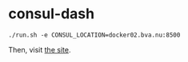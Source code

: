 consul-dash
===========

`./run.sh -e CONSUL_LOCATION=docker02.bva.nu:8500`

Then, visit [the site](http://boot2docker/).
